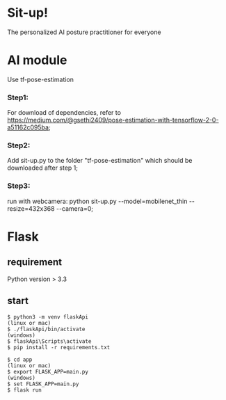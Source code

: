 # Sit-up!
The personalized AI posture practitioner for everyone

# AI module
Use tf-pose-estimation

### Step1: 
For download of dependencies, refer to https://medium.com/@gsethi2409/pose-estimation-with-tensorflow-2-0-a51162c095ba;

### Step2: 
Add sit-up.py to the folder "tf-pose-estimation" which should be downloaded after step 1;

### Step3: 
run with webcamera: python sit-up.py --model=mobilenet_thin --resize=432x368 --camera=0;


# Flask
## requirement 
Python version > 3.3

## start
```
$ python3 -m venv flaskApi
(linux or mac)
$ ./flaskApi/bin/activate 
(windows)
$ flaskApi\Scripts\activate
$ pip install -r requirements.txt

$ cd app
(linux or mac)
$ export FLASK_APP=main.py
(windows)
$ set FLASK_APP=main.py
$ flask run


